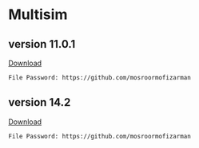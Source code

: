 # Multisim

## version 11.0.1
[Download](https://northsouth0-my.sharepoint.com/:u:/g/personal/mosroor_arman_northsouth_edu/ES_-ptn8N9pIqLwo2CESCFwBGeX02qOJHMVeOGwTc1lTrQ?e=9layJ5)
```sh
File Password: https://github.com/mosroormofizarman
```

## version 14.2
[Download](https://northsouth0-my.sharepoint.com/:u:/g/personal/mosroor_arman_northsouth_edu/EbS4Xtz29ohEqk6n9F-MRkIB-bwNRQNLMkDYzaOS4s7VZQ?e=mHnDGc)
```sh
File Password: https://github.com/mosroormofizarman
```
